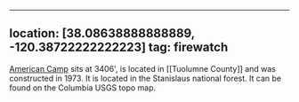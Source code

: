 
---
location: [38.08638888888889, -120.38722222222223]
tag: firewatch
---

[American Camp](http://www.peakbagging.com/CALookoutPhotos/AmerCamp.html) sits at 3406', is located in [[Tuolumne County]] and was constructed in 1973. It is located in the Stanislaus national forest. It can be found on the Columbia USGS topo map.
